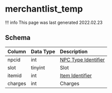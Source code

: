 # merchantlist_temp

!!! info
	This page was last generated 2022.02.23

## Schema

| Column | Data Type | Description |
| :--- | :--- | :--- |
| npcid | int | [NPC Type Identifier](../../schema/npcs/npc_types.md) |
| slot | tinyint | Slot |
| itemid | int | [Item Identifier](../../schema/items/items.md) |
| charges | int | Charges |

